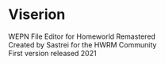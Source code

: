 # Viserion
WEPN File Editor for Homeworld Remastered  
Created by Sastrei for the HWRM Community  
First version released 2021  
